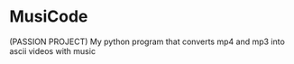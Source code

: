 # MusiCode
(PASSION PROJECT) My python program that converts mp4 and mp3 into ascii videos with music
